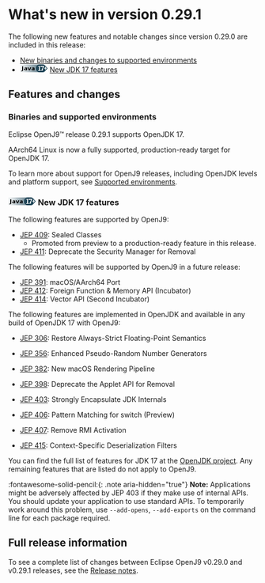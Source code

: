 <!--
* Copyright (c) 2017, 2023 IBM Corp. and others
*
* This program and the accompanying materials are made
* available under the terms of the Eclipse Public License 2.0
* which accompanies this distribution and is available at
* https://www.eclipse.org/legal/epl-2.0/ or the Apache
* License, Version 2.0 which accompanies this distribution and
* is available at https://www.apache.org/licenses/LICENSE-2.0.
*
* This Source Code may also be made available under the
* following Secondary Licenses when the conditions for such
* availability set forth in the Eclipse Public License, v. 2.0
* are satisfied: GNU General Public License, version 2 with
* the GNU Classpath Exception [1] and GNU General Public
* License, version 2 with the OpenJDK Assembly Exception [2].
*
* [1] https://www.gnu.org/software/classpath/license.html
* [2] https://openjdk.org/legal/assembly-exception.html
*
* SPDX-License-Identifier: EPL-2.0 OR Apache-2.0 OR GPL-2.0-only WITH Classpath-exception-2.0 OR GPL-2.0-only WITH OpenJDK-assembly-exception-1.0
-->

# What's new in version 0.29.1

The following new features and notable changes since version 0.29.0 are included in this release:

- [New binaries and changes to supported environments](#binaries-and-supported-environments)
- ![Start of content that applies to Java 17 plus](cr/java17plus.png) [New JDK 17 features](#new-jdk-17-features)

## Features and changes

### Binaries and supported environments

Eclipse OpenJ9&trade; release 0.29.1 supports OpenJDK 17.

AArch64 Linux is now a fully supported, production-ready target for OpenJDK 17.

To learn more about support for OpenJ9 releases, including OpenJDK levels and platform support, see [Supported environments](openj9_support.md).

### ![Start of content that applies to Java 17 plus](cr/java17plus.png) New JDK 17 features

The following features are supported by OpenJ9:

- [JEP 409](https://openjdk.org/jeps/409): Sealed Classes
    - Promoted from preview to a production-ready feature in this release.
- [JEP 411](https://openjdk.org/jeps/411): Deprecate the Security Manager for Removal

The following features will be supported by OpenJ9 in a future release:

- [JEP 391](https://openjdk.org/jeps/391): macOS/AArch64 Port
- [JEP 412](https://openjdk.org/jeps/412): Foreign Function & Memory API (Incubator)
- [JEP 414](https://openjdk.org/jeps/414): Vector API (Second Incubator)

The following features are implemented in OpenJDK and available in any build of OpenJDK 17 with OpenJ9:

- [JEP 306](https://openjdk.org/jeps/306): Restore Always-Strict Floating-Point Semantics

- [JEP 356](https://openjdk.org/jeps/356): Enhanced Pseudo-Random Number Generators
- [JEP 382](https://openjdk.org/jeps/382): New macOS Rendering Pipeline
- [JEP 398](https://openjdk.org/jeps/398): Deprecate the Applet API for Removal
- [JEP 403](https://openjdk.org/jeps/403): Strongly Encapsulate JDK Internals
- [JEP 406](https://openjdk.org/jeps/406): Pattern Matching for switch (Preview)
- [JEP 407](https://openjdk.org/jeps/407): Remove RMI Activation
- [JEP 415](https://openjdk.org/jeps/415): Context-Specific Deserialization Filters

You can find the full list of features for JDK 17 at the [OpenJDK project](https://openjdk.org/projects/jdk/17/).
Any remaining features that are listed do not apply to OpenJ9.

:fontawesome-solid-pencil:{: .note aria-hidden="true"} **Note:** Applications might be adversely affected by JEP 403
if they make use of internal APIs. You should update your application to use standard APIs. To temporarily work around
this problem, use `--add-opens`, `--add-exports` on the command line for each package required.


## Full release information

To see a complete list of changes between Eclipse OpenJ9 v0.29.0 and v0.29.1 releases, see the [Release notes](https://github.com/eclipse-openj9/openj9/blob/master/doc/release-notes/0.29/0.29.1.md).

<!-- ==== END OF TOPIC ==== version0.29.1.md ==== -->
